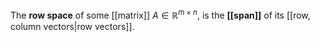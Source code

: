 
The **row space** of some [[matrix]] $A\in \mathbb R^{m\times n}$, is the **[[span]]** of its [[row, column vectors|row vectors]].